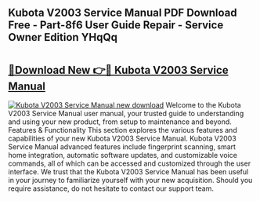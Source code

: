 ## Kubota V2003 Service Manual PDF Download Free - Part-8f6 User Guide Repair - Service Owner Edition YHqQq

# <h2><a href="http://bc90842.oget.top/?id=Kubota+V2003+Service+Manual">🔗Download New 👉🔴 Kubota V2003 Service Manual</a></h2>

[![Kubota V2003 Service Manual new download](https://i.imgur.com/5g1atiW.png)](http://bc90842.oget.top/?id=Kubota+V2003+Service+Manual)
Welcome to the Kubota V2003 Service Manual user manual, your trusted guide to understanding and using your new product, from setup to maintenance and beyond. Features & Functionality This section explores the various features and capabilities of your new Kubota V2003 Service Manual. Kubota V2003 Service Manual advanced features include fingerprint scanning, smart home integration, automatic software updates, and customizable voice commands, all of which can be accessed and customized through the user interface. We trust that the Kubota V2003 Service Manual has been useful in your journey to familiarize yourself with your new acquisition. Should you require assistance, do not hesitate to contact our support team.
